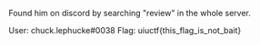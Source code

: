 Found him on discord by searching "review" in the whole server.

User: chuck.lephucke#0038
Flag: uiuctf{this_flag_is_not_bait}